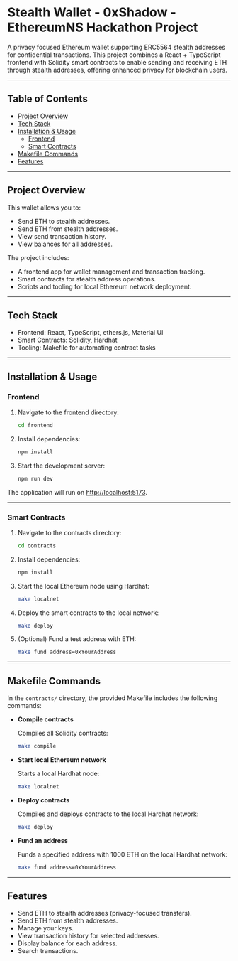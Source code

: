 # Stealth Wallet - 0xShadow - EthereumNS Hackathon Project

A privacy focused Ethereum wallet supporting ERC5564 stealth addresses for confidential transactions. This project combines a React + TypeScript frontend with Solidity smart contracts to enable sending and receiving ETH through stealth addresses, offering enhanced privacy for blockchain users.

---

## Table of Contents

- [Project Overview](#project-overview)
- [Tech Stack](#tech-stack)
- [Installation & Usage](#installation--usage)
  - [Frontend](#frontend)
  - [Smart Contracts](#smart-contracts)
- [Makefile Commands](#makefile-commands)
- [Features](#features)

---

## Project Overview

This wallet allows you to:
- Send ETH to stealth addresses.
- Send ETH from stealth addresses.
- View send transaction history.
- View balances for all addresses.

The project includes:
- A frontend app for wallet management and transaction tracking.
- Smart contracts for stealth address operations.
- Scripts and tooling for local Ethereum network deployment.

---

## Tech Stack

- Frontend: React, TypeScript, ethers.js, Material UI
- Smart Contracts: Solidity, Hardhat
- Tooling: Makefile for automating contract tasks

---

## Installation & Usage

### Frontend

1. Navigate to the frontend directory:

   ```bash
   cd frontend
   ```

2. Install dependencies:

   ```bash
   npm install
   ```

3. Start the development server:

   ```bash
   npm run dev
   ```

The application will run on [http://localhost:5173](http://localhost:5173).

---

### Smart Contracts

1. Navigate to the contracts directory:

   ```bash
   cd contracts
   ```

2. Install dependencies:

   ```bash
   npm install
   ```

3. Start the local Ethereum node using Hardhat:

   ```bash
   make localnet
   ```

4. Deploy the smart contracts to the local network:

   ```bash
   make deploy
   ```

5. (Optional) Fund a test address with ETH:

   ```bash
   make fund address=0xYourAddress
   ```

---

## Makefile Commands

In the `contracts/` directory, the provided Makefile includes the following commands:

* **Compile contracts**

  Compiles all Solidity contracts:

  ```bash
  make compile
  ```

* **Start local Ethereum network**

  Starts a local Hardhat node:

  ```bash
  make localnet
  ```

* **Deploy contracts**

  Compiles and deploys contracts to the local Hardhat network:

  ```bash
  make deploy
  ```

* **Fund an address**

  Funds a specified address with 1000 ETH on the local Hardhat network:

  ```bash
  make fund address=0xYourAddress
  ```

---

## Features

* Send ETH to stealth addresses (privacy-focused transfers).
* Send ETH from stealth addresses.
* Manage your keys.
* View transaction history for selected addresses.
* Display balance for each address.
* Search transactions.

 